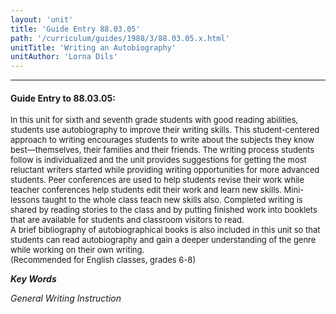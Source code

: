 ```yaml
---
layout: 'unit'
title: 'Guide Entry 88.03.05'
path: '/curriculum/guides/1988/3/88.03.05.x.html'
unitTitle: 'Writing an Autobiography'
unitAuthor: 'Lorna Dils'
---
```


<body>
<hr/>
 <h4>
  Guide Entry to 88.03.05:
 </h4>
 <font size="-1">
  <dl>
   <dt>
    In this unit for sixth and seventh grade students with good reading abilities, students use autobiography to improve their writing skills. This student-centered approach to writing encourages students to write about the subjects they know best—themselves, their families and their friends. The writing process students follow is individualized and the unit provides suggestions for getting the most reluctant writers started while providing writing opportunities for more advanced students. Peer conferences are used to help students revise their work while teacher conferences help students edit their work and learn new skills. Mini-lessons taught to the whole class teach new skills also. Completed writing is shared by reading stories to the class and by putting finished work into booklets that are available for students and classroom visitors to read.
    <dt>
     A brief bibliography of autobiographical books is also included in this unit so that students can read autobiography and gain a deeper understanding of the genre while working on their own writing.
     <dt>
      (Recommended for English classes, grades 6-8)
     </dt>
    </dt>
   </dt>
  </dl>
 </font>
 <p>
  <b>
   <i>
    Key Words
   </i>
  </b>
  <br/>
 </p>
 <p>
  <i>
   General Writing Instruction
  </i>
 </p>

</body>
